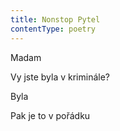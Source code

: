 ```yaml
---
title: Nonstop Pytel
contentType: poetry
---
```


<section>

Madam

Vy jste byla v kriminále?

</section>

<section>

Byla

</section>

<section>

Pak je to v pořádku

</section>
